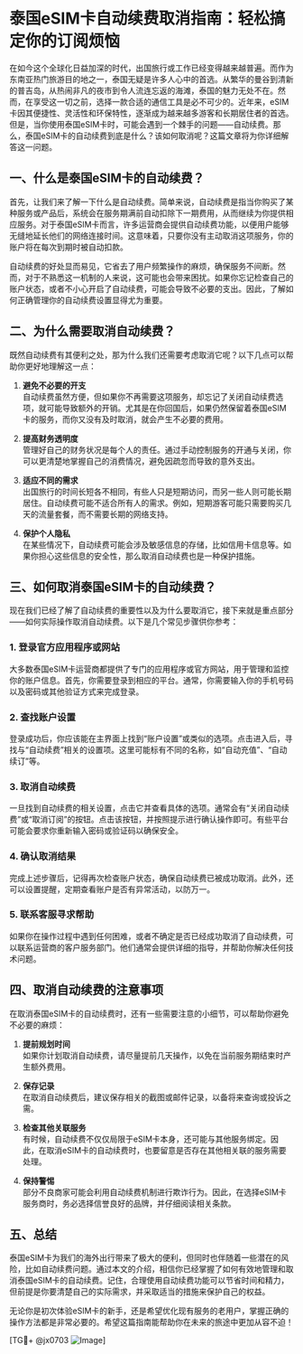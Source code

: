 # 泰国eSIM卡自动续费取消指南：轻松搞定你的订阅烦恼

在如今这个全球化日益加深的时代，出国旅行或工作已经变得越来越普遍。而作为东南亚热门旅游目的地之一，泰国无疑是许多人心中的首选。从繁华的曼谷到清新的普吉岛，从热闹非凡的夜市到令人流连忘返的海滩，泰国的魅力无处不在。然而，在享受这一切之前，选择一款合适的通信工具是必不可少的。近年来，eSIM卡因其便捷性、灵活性和环保特性，逐渐成为越来越多游客和长期居住者的首选。但是，当你使用泰国eSIM卡时，可能会遇到一个棘手的问题——自动续费。那么，泰国eSIM卡的自动续费到底是什么？该如何取消呢？这篇文章将为你详细解答这一问题。

## 一、什么是泰国eSIM卡的自动续费？

首先，让我们来了解一下什么是自动续费。简单来说，自动续费是指当你购买了某种服务或产品后，系统会在服务期满前自动扣除下一期费用，从而继续为你提供相应服务。对于泰国eSIM卡而言，许多运营商会提供自动续费功能，以便用户能够无缝地延长他们的网络连接时间。这意味着，只要你没有主动取消这项服务，你的账户将在每次到期时被自动扣款。

自动续费的好处显而易见，它省去了用户频繁操作的麻烦，确保服务不间断。然而，对于不熟悉这一机制的人来说，这可能也会带来困扰。如果你忘记检查自己的账户状态，或者不小心开启了自动续费，可能会导致不必要的支出。因此，了解如何正确管理你的自动续费设置显得尤为重要。

## 二、为什么需要取消自动续费？

既然自动续费有其便利之处，那为什么我们还需要考虑取消它呢？以下几点可以帮助你更好地理解这一点：

1. **避免不必要的开支**  
   自动续费虽然方便，但如果你不再需要这项服务，却忘记了关闭自动续费选项，就可能导致额外的开销。尤其是在你回国后，如果仍然保留着泰国eSIM卡的服务，而你又没有及时取消，就会产生不必要的费用。

2. **提高财务透明度**  
   管理好自己的财务状况是每个人的责任。通过手动控制服务的开通与关闭，你可以更清楚地掌握自己的消费情况，避免因疏忽而导致的意外支出。

3. **适应不同的需求**  
   出国旅行的时间长短各不相同，有些人只是短期访问，而另一些人则可能长期居住。自动续费可能不适合所有人的需求。例如，短期游客可能只需要购买几天的流量套餐，而不需要长期的网络支持。

4. **保护个人隐私**  
   在某些情况下，自动续费可能会涉及敏感信息的存储，比如信用卡信息等。如果你担心这些信息的安全性，那么取消自动续费也是一种保护措施。

## 三、如何取消泰国eSIM卡的自动续费？

现在我们已经了解了自动续费的重要性以及为什么要取消它，接下来就是重点部分——如何实际操作取消自动续费。以下是几个常见步骤供你参考：

### 1. 登录官方应用程序或网站
大多数泰国eSIM卡运营商都提供了专门的应用程序或官方网站，用于管理和监控你的账户信息。首先，你需要登录到相应的平台。通常，你需要输入你的手机号码以及密码或其他验证方式来完成登录。

### 2. 查找账户设置
登录成功后，你应该能在主界面上找到“账户设置”或类似的选项。点击进入后，寻找与“自动续费”相关的设置项。这里可能标有不同的名称，如“自动充值”、“自动续订”等。

### 3. 取消自动续费
一旦找到自动续费的相关设置，点击它并查看具体的选项。通常会有“关闭自动续费”或“取消订阅”的按钮。点击该按钮，并按照提示进行确认操作即可。有些平台可能会要求你重新输入密码或验证码以确保安全。

### 4. 确认取消结果
完成上述步骤后，记得再次检查账户状态，确保自动续费已被成功取消。此外，还可以设置提醒，定期查看账户是否有异常活动，以防万一。

### 5. 联系客服寻求帮助
如果你在操作过程中遇到任何困难，或者不确定是否已经成功取消了自动续费，可以联系运营商的客户服务部门。他们通常会提供详细的指导，并帮助你解决任何技术问题。

## 四、取消自动续费的注意事项

在取消泰国eSIM卡的自动续费时，还有一些需要注意的小细节，可以帮助你避免不必要的麻烦：

1. **提前规划时间**  
   如果你计划取消自动续费，请尽量提前几天操作，以免在当前服务期结束时产生额外费用。

2. **保存记录**  
   在取消自动续费后，建议保存相关的截图或邮件记录，以备将来查询或投诉之需。

3. **检查其他关联服务**  
   有时候，自动续费不仅仅局限于eSIM卡本身，还可能与其他服务绑定。因此，在取消eSIM卡的自动续费时，也要留意是否存在其他相关联的服务需要处理。

4. **保持警惕**  
   部分不良商家可能会利用自动续费机制进行欺诈行为。因此，在选择eSIM卡服务商时，务必选择信誉良好的品牌，并仔细阅读相关条款。

## 五、总结

泰国eSIM卡为我们的海外出行带来了极大的便利，但同时也伴随着一些潜在的风险，比如自动续费问题。通过本文的介绍，相信你已经掌握了如何有效地管理和取消泰国eSIM卡的自动续费。记住，合理使用自动续费功能可以节省时间和精力，但前提是你要清楚自己的实际需求，并采取适当的措施来保护自己的权益。

无论你是初次体验eSIM卡的新手，还是希望优化现有服务的老用户，掌握正确的操作方法都是非常必要的。希望这篇指南能帮助你在未来的旅途中更加从容不迫！  

[TG💪+ @jx0703 ![Image](https://github.com/user-attachments/assets/dbca1d08-cadb-493c-b0ec-ad6f7a83f270)]